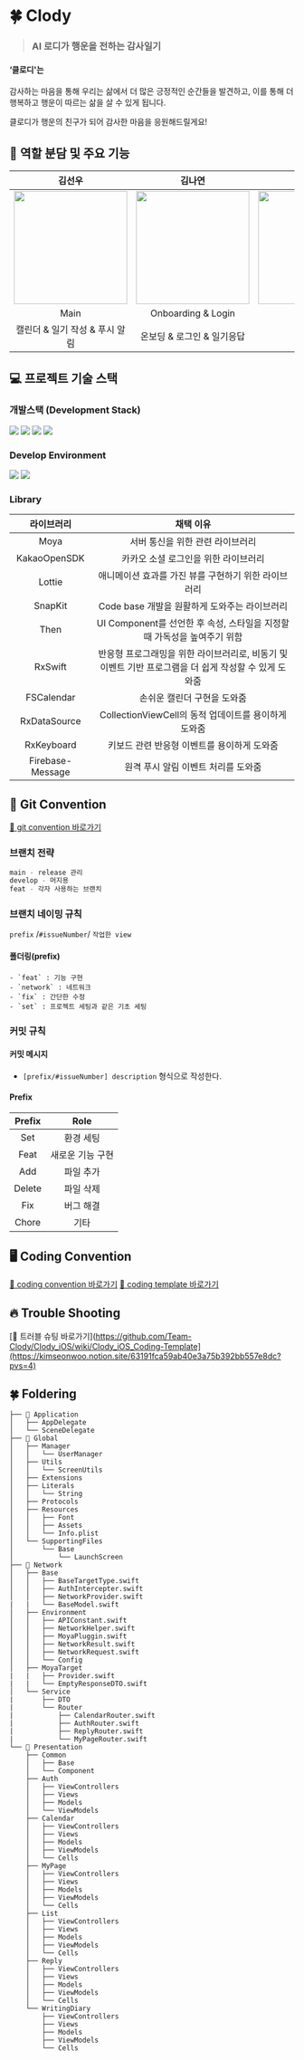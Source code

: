 # 🍀 Clody
> ### AI 로디가 행운을 전하는 감사일기
#### ‘클로디'는
감사하는 마음을 통해 우리는 삶에서 더 많은 긍정적인 순간들을 발견하고,
이를 통해 더 행복하고 행운이 따르는 삶을 살 수 있게 됩니다.

클로디가 행운의 친구가 되어 감사한 마음을 응원해드릴게요!

## 🍎 역할 분담 및 주요 기능
| 김선우 | 김나연 | 오서영 |
| :--------: | :--------: | :--------: |
| <img src="https://github.com/user-attachments/assets/16bbe76f-981f-4961-a21b-92468a7edc75" width="200px"/>  | <img src="https://github.com/user-attachments/assets/3b8a3767-8085-4743-945a-52806f412c1b" width="200px"/> | <img src="https://github.com/user-attachments/assets/ea6c4236-a1f0-42cb-adc7-22040cb7ab9d" width="200px"/> | 
| Main | Onboarding & Login | MyPage | 
| 캘린더 & 일기 작성 & 푸시 알림 | 온보딩 & 로그인 & 일기응답 | 마이페이지 |

## 💻 프로젝트 기술 스택
### 개발스택 (Development Stack)
<img src="https://img.shields.io/badge/Swift-F05138?style=flat-square&logo=Swift&logoColor=white"/> <img src="https://img.shields.io/badge/iOS-000000?style=flat-square&logo=ios&logoColor=white"/> <img src="https://img.shields.io/badge/RxSwift-228822?style=flat-square&logo=reactiveX&logoColor=white"/> <img src="https://img.shields.io/badge/MVVM-ff1111?style=flat-square&logo=ios&logoColor=white"/>

### Develop Environment 
<img src="https://img.shields.io/badge/xcode 15.1-147EFB?style=flat-square&logo=Xcode&logoColor=white"/> <img src="https://img.shields.io/badge/iOS 15.0-000000?style=flat-square&logo=ios&logoColor=white"/>

### Library
|라이브러리|채택 이유|
|:---:|:---:|
| Moya |	서버 통신을 위한 관련 라이브러리 |
| KakaoOpenSDK |	카카오 소셜 로그인을 위한 라이브러리 |
| Lottie |	애니메이션 효과를 가진 뷰를 구현하기 위한 라이브러리 |
| SnapKit |	Code base 개발을 원활하게 도와주는 라이브러리 |
| Then |	UI Component를 선언한 후 속성, 스타일을 지정할 때 가독성을 높여주기 위함 |
| RxSwift |	반응형 프로그래밍을 위한 라이브러리로, 비동기 및 이벤트 기반 프로그램을 더 쉽게 작성할 수 있게 도와줌 |
| FSCalendar |	손쉬운 캘린더 구현을 도와줌 |
| RxDataSource |	CollectionViewCell의 동적 업데이트를 용이하게 도와줌 |
| RxKeyboard |	키보드 관련 반응형 이벤트를 용이하게 도와줌 |
| Firebase-Message |	원격 푸시 알림 이벤트 처리를 도와줌 |

## 📌 Git Convention
[🚀 git convention 바로가기](https://github.com/Team-Clody/Clody_iOS/wiki/Clody_iOS_git-Convention)

### 브랜치 전략
```swift
main - release 관리 
develop - 머지용
feat - 각자 사용하는 브랜치
```
### 브랜치 네이밍 규칙
`prefix` /`#issueNumber`/ `작업한 view`
#### 폴더링(prefix)
    - `feat` : 기능 구현
    - `network` : 네트워크
    - `fix` : 간단한 수정
    - `set` : 프로젝트 세팅과 같은 기초 세팅
### 커밋 규칙
#### 커밋 메시지
- `[prefix/#issueNumber] description` 형식으로 작성한다.
#### Prefix
|Prefix|Role|
|:---:|:---:|
|Set| 환경 세팅 |
|Feat| 새로운 기능 구현|
|Add| 파일 추가 |
|Delete| 파일 삭제 |
|Fix| 버그 해결 |
|Chore| 기타 |

## 🖥️ Coding Convention
[🚀 coding convention 바로가기](https://github.com/Team-Clody/Clody_iOS/wiki/Clody_iOS_Coding-Convention)
[🚀 coding template 바로가기](https://github.com/Team-Clody/Clody_iOS/wiki/Clody_iOS_Coding-Template)

## 🔥 Trouble Shooting
[🚀 트러블 슈팅 바로가기](https://github.com/Team-Clody/Clody_iOS/wiki/Clody_iOS_Coding-Template](https://kimseonwoo.notion.site/63191fca59ab40e3a75b392bb557e8dc?pvs=4)

## 🍀 Foldering

```
├── 📁 Application
│   ├── AppDelegate
│   └── SceneDelegate
├── 📁 Global
│   ├── Manager
│   │   └── UserManager
│   ├── Utils
│   │   └── ScreenUtils
│   ├── Extensions
│   ├── Literals
│   │   └── String
│   ├── Protocols
│   ├── Resources
│   │   ├── Font
│   │   ├── Assets
│   │   └── Info.plist
│   └── SupportingFiles
│       └── Base
│           └── LaunchScreen
├── 📁 Network
│   ├── Base
│   │   ├── BaseTargetType.swift
│   │   ├── AuthIntercepter.swift
│   │   ├── NetworkProvider.swift
|   |   └── BaseModel.swift
│   ├── Environment
│   │   ├── APIConstant.swift
│   │   ├── NetworkHelper.swift
│   │   ├── MoyaPluggin.swift
│   │   ├── NetworkResult.swift
│   │   ├── NetworkRequest.swift
│   │   └── Config
│   ├── MoyaTarget
|   |   ├── Provider.swift
|   |   └── EmptyResponseDTO.swift
│   └── Service
|       ├── DTO
|       └── Router
|           ├── CalendarRouter.swift
|           ├── AuthRouter.swift
|           ├── ReplyRouter.swift
|           └── MyPageRouter.swift
└── 📁 Presentation 
    ├── Common
    │   ├── Base
    │   └── Component
    ├── Auth
    │   ├── ViewControllers
    │   ├── Views
    │   ├── Models
    │   └── ViewModels
    ├── Calendar
    │   ├── ViewControllers
    │   ├── Views
    │   ├── Models
    │   ├── ViewModels
    │   └── Cells
    ├── MyPage
    │   ├── ViewControllers
    │   ├── Views
    │   ├── Models
    │   ├── ViewModels
    │   └── Cells
    ├── List
    │   ├── ViewControllers
    │   ├── Views
    │   ├── Models
    │   ├── ViewModels
    │   └── Cells
    ├── Reply
    │   ├── ViewControllers
    │   ├── Views
    │   ├── Models
    │   ├── ViewModels
    │   └── Cells
    └── WritingDiary
        ├── ViewControllers
        ├── Views
        ├── Models
        ├── ViewModels
        └── Cells
```
